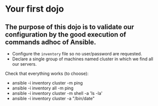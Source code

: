 # Your first dojo

## The purpose of this dojo is to validate our configuration by the good execution of __commands adhoc__ of Ansible.

- Configure the `inventory` file so no user/password are requested. 
- Declare a single group of machines named cluster in which we find all our servers.

Check that everything works (to choose):

- ansible -i inventory cluster -m ping
- ansible -i inventory all -m ping
- ansible -i inventory cluster -m shell -a 'ls -la'
- ansible -i inventory cluster -a "/bin/date"
